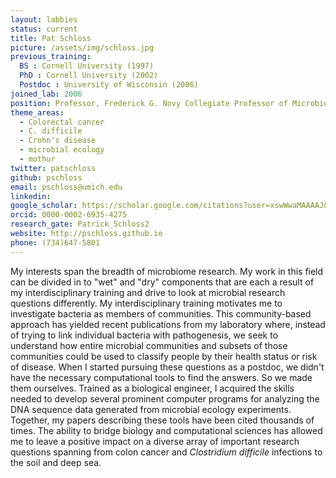 ```yaml
---
layout: labbies
status: current
title: Pat Schloss
picture: /assets/img/schloss.jpg
previous_training:
  BS : Cornell University (1997)
  PhD : Cornell University (2002)
  Postdoc : University of Wisconsin (2006)
joined_lab: 2006
position: Professor, Frederick G. Novy Collegiate Professor of Microbiome Research. PI
theme_areas:
  - Colorectal cancer
  - C. difficile
  - Crohn's disease
  - microbial ecology
  - mothur
twitter: patschloss
github: pschloss
email: pschloss@umich.edu
linkedin:
google_scholar: https://scholar.google.com/citations?user=xswWwaMAAAAJ&hl=en
orcid: 0000-0002-6935-4275
research_gate: Patrick_Schloss2
website: http://pschloss.github.io
phone: (734)647-5801
---
```


My interests span the breadth of microbiome research. My work in this field can be divided in to "wet" and "dry" components that are each a result of my interdisciplinary training and drive to look at microbial research questions differently. My interdisciplinary training motivates me to investigate bacteria as members of communities. This community-based approach has yielded recent publications from my laboratory where, instead of trying to link individual bacteria with pathogenesis, we seek to understand how entire microbial communities and subsets of those communities could be used to classify people by their health status or risk of disease. When I started pursuing these questions as a postdoc, we didn't have the necessary computational tools to find the answers. So we made them ourselves. Trained as a biological engineer, I acquired the skills needed to develop several prominent computer programs for analyzing the DNA sequence data generated from microbial ecology experiments. Together, my papers describing these tools have been cited thousands of times. The ability to bridge biology and computational sciences has allowed me to leave a positive impact on a diverse array of important research questions spanning from colon cancer and *Clostridium difficile* infections to the soil and deep sea.
